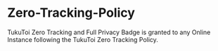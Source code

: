 # Zero-Tracking-Policy
TukuToi Zero Tracking and Full Privacy Badge is granted to any Online Instance following the TukuToi Zero Tracking Policy.
